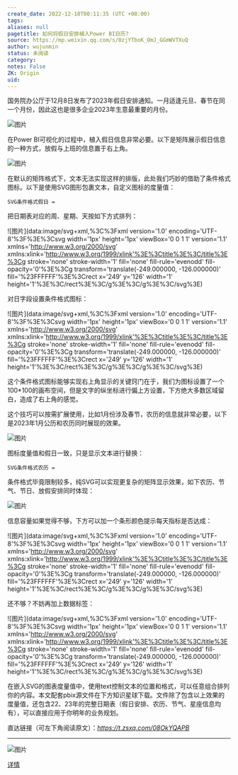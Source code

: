 ```yaml
---
create_date: 2022-12-10T00:11:35 (UTC +08:00)
tags: 
aliases: null
pagetitle: 如何将假日安排植入Power BI日历?
source: https://mp.weixin.qq.com/s/0zjYTboK_OmJ_GGmWVTXuQ
author: wujunmin
status: 未阅读
category: 
notes: False
ZK: Origin
uid: 
---
```


国务院办公厅于12月8日发布了2023年假日安排通知。一月适逢元旦、春节在同一个月份，因此这也是很多企业2023年生意最重要的月份。  

![图片](https://mmbiz.qpic.cn/mmbiz_png/JHQQIBqYy6St9GLicicic6tdRBjuwpNHicljPwA1aibODCtrQEEIg8Ftr6oZkDdIiaZ7Ww1RZR5mRsDwNECAc2Fq3BRQ/640?wx_fmt=png&wxfrom=5&wx_lazy=1&wx_co=1)

在Power BI可视化的过程中，植入假日信息非常必要。以下是矩阵展示假日信息的一种方式，放假与上班的信息置于右上角。  

![图片](https://mmbiz.qpic.cn/mmbiz_png/JHQQIBqYy6St9GLicicic6tdRBjuwpNHicljYRGHeJic206GLxsm7Zy0s64XlQWTSSrWVn2SGYV9vwL0QkwIu1qOkjA/640?wx_fmt=png&wxfrom=5&wx_lazy=1&wx_co=1)

在默认的矩阵格式下，文本无法实现这样的排版，此处我们巧妙的借助了条件格式图标。以下是使用SVG图形包裹文本，自定义图标的度量值：  

```
SVG条件格式假日 = 
```

把日期表对应的周、星期、天按如下方式排列：  

![图片](data:image/svg+xml,%3C%3Fxml version='1.0' encoding='UTF-8'%3F%3E%3Csvg width='1px' height='1px' viewBox='0 0 1 1' version='1.1' xmlns='http://www.w3.org/2000/svg' xmlns:xlink='http://www.w3.org/1999/xlink'%3E%3Ctitle%3E%3C/title%3E%3Cg stroke='none' stroke-width='1' fill='none' fill-rule='evenodd' fill-opacity='0'%3E%3Cg transform='translate(-249.000000, -126.000000)' fill='%23FFFFFF'%3E%3Crect x='249' y='126' width='1' height='1'%3E%3C/rect%3E%3C/g%3E%3C/g%3E%3C/svg%3E)

对日字段设置条件格式图标：  

![图片](data:image/svg+xml,%3C%3Fxml version='1.0' encoding='UTF-8'%3F%3E%3Csvg width='1px' height='1px' viewBox='0 0 1 1' version='1.1' xmlns='http://www.w3.org/2000/svg' xmlns:xlink='http://www.w3.org/1999/xlink'%3E%3Ctitle%3E%3C/title%3E%3Cg stroke='none' stroke-width='1' fill='none' fill-rule='evenodd' fill-opacity='0'%3E%3Cg transform='translate(-249.000000, -126.000000)' fill='%23FFFFFF'%3E%3Crect x='249' y='126' width='1' height='1'%3E%3C/rect%3E%3C/g%3E%3C/g%3E%3C/svg%3E)

这个条件格式图标能够实现右上角显示的关键窍门在于，我们为图标设置了一个100\*100的画布空间，但是文字的纵坐标进行偏上方设置，下方绝大多数区域留白，造成了右上角的感觉。

这个技巧可以按需扩展使用，比如1月份涉及春节，农历的信息就非常必要，以下是2023年1月公历和农历同时展现的效果。  

![图片](https://mmbiz.qpic.cn/mmbiz_png/JHQQIBqYy6St9GLicicic6tdRBjuwpNHicljURa6yPdWf7kDGlYfGDZ4gcbryDsba9vIYzaKGLtl0V79vPicJB8ywXw/640?wx_fmt=png&wxfrom=5&wx_lazy=1&wx_co=1)

图标度量值和假日一致，只是显示文本进行替换：  

```
SVG条件格式农历 = 
```

条件格式毕竟限制较多，纯SVG可以实现更复杂的矩阵显示效果，如下农历、节气、节日、放假安排同时体现：  

![图片](https://mmbiz.qpic.cn/mmbiz_png/JHQQIBqYy6St9GLicicic6tdRBjuwpNHicljYE8FxIMibTjCROt1SAiaNzM3Gibl3EyzClG8sKiaSwvc7Enh1rFGwDQuqg/640?wx_fmt=png&wxfrom=5&wx_lazy=1&wx_co=1)

信息容量如果觉得不够，下方可以加一个条形颜色提示每天指标是否达成：  

![图片](data:image/svg+xml,%3C%3Fxml version='1.0' encoding='UTF-8'%3F%3E%3Csvg width='1px' height='1px' viewBox='0 0 1 1' version='1.1' xmlns='http://www.w3.org/2000/svg' xmlns:xlink='http://www.w3.org/1999/xlink'%3E%3Ctitle%3E%3C/title%3E%3Cg stroke='none' stroke-width='1' fill='none' fill-rule='evenodd' fill-opacity='0'%3E%3Cg transform='translate(-249.000000, -126.000000)' fill='%23FFFFFF'%3E%3Crect x='249' y='126' width='1' height='1'%3E%3C/rect%3E%3C/g%3E%3C/g%3E%3C/svg%3E)

还不够？不妨再加上数据标签：

![图片](data:image/svg+xml,%3C%3Fxml version='1.0' encoding='UTF-8'%3F%3E%3Csvg width='1px' height='1px' viewBox='0 0 1 1' version='1.1' xmlns='http://www.w3.org/2000/svg' xmlns:xlink='http://www.w3.org/1999/xlink'%3E%3Ctitle%3E%3C/title%3E%3Cg stroke='none' stroke-width='1' fill='none' fill-rule='evenodd' fill-opacity='0'%3E%3Cg transform='translate(-249.000000, -126.000000)' fill='%23FFFFFF'%3E%3Crect x='249' y='126' width='1' height='1'%3E%3C/rect%3E%3C/g%3E%3C/g%3E%3C/svg%3E)

在嵌入SVG的图表度量值中，使用text控制文本的位置和格式，可以任意组合排列你的内容。本文配套pbix源文件在下方知识星球下载。文件除了包含以上效果的度量值，还包含22、23年的完整日期表（假日安排、农历、节气、星座信息均有），可以直接应用于你明年的业务规划。

直达链接（可左下角阅读原文）：_https://t.zsxq.com/08OkYQAPB_

___

![图片](https://mmbiz.qpic.cn/mmbiz_jpg/JHQQIBqYy6SrFOpSISmqT2k74QM76UrbIBKw9vBMzBUmBfibKCas2iccpABJdicQ4UNYGL2QCMLGaesXVyJ601kvw/640?wx_fmt=jpeg&wxfrom=5&wx_lazy=1&wx_co=1)

[详情](http://mp.weixin.qq.com/s?__biz=MzIxOTQ5MjQxNQ==&mid=2247491267&idx=1&sn=9f8011a4c2a7f38f17b6ef4168625c63&chksm=97db2793a0acae853c07277e58d55c0b8db67e953b44228508b7282f4e907af330cf64efbf51&scene=21#wechat_redirect)
